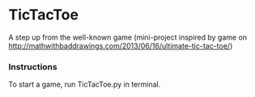 # TicTacToe
A step up from the well-known game (mini-project inspired by game on http://mathwithbaddrawings.com/2013/06/16/ultimate-tic-tac-toe/)

### Instructions
To start a game, run TicTacToe.py in terminal.
